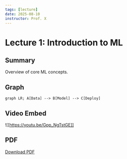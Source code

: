 ```yaml
---
tags: [lecture]
date: 2025-08-10
instructor: Prof. X
---
```

# Lecture 1: Introduction to ML

## Summary
Overview of core ML concepts.

## Graph
```mermaid
graph LR; A[Data] --> B[Model] --> C[Deploy]
```

## Video Embed
![[https://youtu.be/Gpp_NgTstGE]]

## PDF
[Download PDF](assets/Lecture1.pdf)
